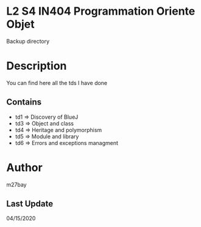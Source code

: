 # L2 S4 IN404 Programmation Oriente Objet
Backup directory

# Description
You can find here all the tds I have done

## Contains
- td1 => Discovery of BlueJ
- td3 => Object and class
- td4 => Heritage and polymorphism
- td5 => Module and library
- td6 => Errors and exceptions managment

# Author
m27bay

## Last Update
04/15/2020
